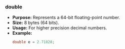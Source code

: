 ### double
* **Purpose:** Represents a 64-bit floating-point number.
* **Size:** 8 bytes (64 bits).
* **Usage:** For higher precision decimal numbers.
* **Example:**
  ```java
  double e = 2.71828;
  ```